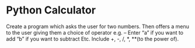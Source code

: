 # Python Calculator
Create a program which asks the user for two numbers. 
Then offers a menu to the user giving them a choice of operator
e.g. – Enter “a” if you want to add “b” if you want to subtract Etc.
Include +, -, /, *, **(to the power of).
